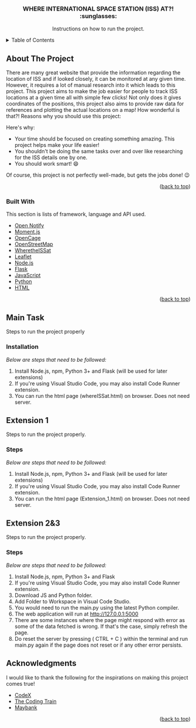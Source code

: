 <div id="top"></div>

  <h3 align="center">WHERE INTERNATIONAL SPACE STATION (ISS) AT?! :sunglasses:</h3>

  <p align="center">
    Instructions on how to run the project.
    <br />
  </p>
</div>



<!-- TABLE OF CONTENTS -->
<details>
  <summary>Table of Contents</summary>
  <ol>
    <li>
      <a href="#about-the-project">About The Project</a>
      <ul>
        <li><a href="#built-with">Built With</a></li>
      </ul>
    </li>
    <li>
      <a href="#main-task">Main Task (whereISSat.html)</a>
    </li>
    <li><a href="#extension-1">Extension 1</a></li>
    <li><a href="#extension-2&3">Extension 2&3</a></li>
    <li><a href="#acknowledgments">Acknowledgments</a></li>
  </ol>
</details>



<!-- ABOUT THE PROJECT -->
## About The Project

There are many great website that provide the information regarding the location of ISS and if looked closely, it can be monitored at any given time. However, it requires a lot of manual research into it which leads to this project. This project aims to make the job easier for people to track ISS locations at a given time all with simple few clicks! Not only does it gives coordinates of the positions, this project also aims to provide raw data for references and plotting the actual locations on a map! How wonderful is that?! Reasons why you should use this project:

Here's why:
* Your time should be focused on creating something amazing. This project helps make your life easier!
* You shouldn't be doing the same tasks over and over like researching for the ISS details one by one.
* You should work smart! :smile:

Of course, this project is not perfectly well-made, but gets the jobs done! :wink:

<p align="right">(<a href="#top">back to top</a>)</p>



### Built With

This section is lists of framework, language and API used.

* [Open Notify](http://open-notify.org)
* [Moment.js](https://momentjs.com)
* [OpenCage](https://opencagedata.com)
* [OpenStreetMap](https://www.openstreetmap.org)
* [WheretheISSat](https://wheretheiss.at)
* [Leaflet](https://leafletjs.com)
* [Node.js](https://nodejs.org/en/)
* [Flask](https://flask.palletsprojects.com/en/2.0.x/)
* [JavaScript](https://www.javascript.com)
* [Python](https://www.python.org)
* [HTML](https://html.com)

<p align="right">(<a href="#top">back to top</a>)</p>



<!-- Main Task -->
## Main Task

Steps to run the project properly

### Installation

_Below are steps that need to be followed:_

1. Install Node.js, npm, Python 3+ and Flask (will be used for later extensions)
2. If you're using Visual Studio Code, you may also install Code Runner extension.
3. You can run the html page (whereISSat.html) on browser. Does not need server.


<!-- EXTENSION 1 -->
## Extension 1

Steps to run the project properly.

### Steps

_Below are steps that need to be followed:_

1. Install Node.js, npm, Python 3+ and Flask (will be used for later extensions)
2. If you're using Visual Studio Code, you may also install Code Runner extension.
3. You can run the html page (Extension_1.html) on browser. Does not need server.



<!-- EXTENSION 2 & 3 -->
## Extension 2&3

Steps to run the project properly.

### Steps

_Below are steps that need to be followed:_

1. Install Node.js, npm, Python 3+ and Flask
2. If you're using Visual Studio Code, you may also install Code Runner extension.
3. Download JS and Python folder.
4. Add Folder to Workspace in Visual Code Studio.
5. You would need to run the main.py using the latest Python compiler.
6. The web application will run at http://127.0.0.1:5000
7. There are some instances where the page might respond with error as some of the data fetched is wrong. If that's the case, simply refresh the page.
8. Do reset the server by pressing ( CTRL + C ) within the terminal and run main.py again if the page does not reset or if any other error persists.

<!-- THANK YOU NOTES! -->
## Acknowledgments

I would like to thank the following for the inspirations on making this project comes true!

* [CodeX](https://www.youtube.com/channel/UCiU6azFtVMhBvNkz8_E4x_Q)
* [The Coding Train](https://www.youtube.com/c/TheCodingTrain)
* [Maybank](https://www.maybank.com/en/index.page)

<p align="right">(<a href="#top">back to top</a>)</p>
